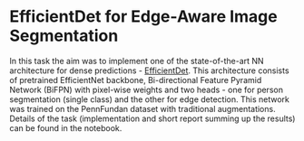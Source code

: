 # EfficientDet for Edge-Aware Image Segmentation

In this task the aim was to implement one of the state-of-the-art NN architecture for dense predictions - [EfficientDet](https://arxiv.org/pdf/1911.09070.pdf). This architecture consists of pretrained EfficientNet backbone, Bi-directional Feature Pyramid Network (BiFPN) with pixel-wise weights and two heads - one for person segmentation (single class) and the other for edge detection. This network was trained on the PennFundan dataset with traditional augmentations. Details of the task (implementation and short report summing up the results) can be found in the notebook.

